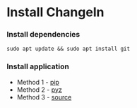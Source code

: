 # Install Changeln

### Install dependencies

```shell
sudo apt update && sudo apt install git
```

### Install application

* Method 1 - [pip](pip.md)
* Method 2 - [pyz](pyz.md)
* Method 3 - [source](source.md)
